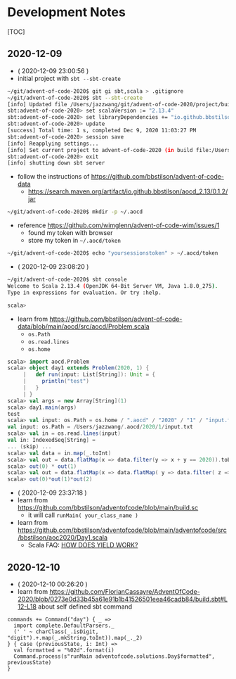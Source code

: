 # Development Notes

[TOC]

## 2020-12-09

- ( 2020-12-09 23:00:56 )
- initial project with `sbt --sbt-create`
```bash
~/git/advent-of-code-2020$ git gi sbt,scala > .gitignore
~/git/advent-of-code-2020$ sbt --sbt-create
[info] Updated file /Users/jazzwang/git/advent-of-code-2020/project/build.properties: set sbt.version to 1.3.8
sbt:advent-of-code-2020> set scalaVersion := "2.13.4"
sbt:advent-of-code-2020> set libraryDependencies += "io.github.bbstilson" % "aocd_2.13" % "0.1.2"
sbt:advent-of-code-2020> update
[success] Total time: 1 s, completed Dec 9, 2020 11:03:27 PM
sbt:advent-of-code-2020> session save
[info] Reapplying settings...
[info] Set current project to advent-of-code-2020 (in build file:/Users/jazzwang/git/advent-of-code-2020/)
sbt:advent-of-code-2020> exit
[info] shutting down sbt server
```
- follow the instructions of <https://github.com/bbstilson/advent-of-code-data>
    - https://search.maven.org/artifact/io.github.bbstilson/aocd_2.13/0.1.2/jar
```bash
~/git/advent-of-code-2020$ mkdir -p ~/.aocd
```
- reference https://github.com/wimglenn/advent-of-code-wim/issues/1
    - found my token with browser
    - store my token in `~/.aocd/token`
```bash
~/git/advent-of-code-2020$ echo "yoursessionstoken" > ~/.aocd/token
```
- ( 2020-12-09 23:08:20 )
```bash
~/git/advent-of-code-2020$ sbt console
Welcome to Scala 2.13.4 (OpenJDK 64-Bit Server VM, Java 1.8.0_275).
Type in expressions for evaluation. Or try :help.

scala>
```
- learn from https://github.com/bbstilson/advent-of-code-data/blob/main/aocd/src/aocd/Problem.scala
    - `os.Path`
    - `os.read.lines`
    - `os.home`

```scala
scala> import aocd.Problem
scala> object day1 extends Problem(2020, 1) {
     |   def run(input: List[String]): Unit = {
     |     println("test")
     |   }
     | }
scala> val args = new Array[String](1)
scala> day1.main(args)
test
scala> val input: os.Path = os.home / ".aocd" / "2020" / "1" / "input.txt"
val input: os.Path = /Users/jazzwang/.aocd/2020/1/input.txt
scala> val in = os.read.lines(input)
val in: IndexedSeq[String] =
... (skip) ...
scala> val data = in.map(_.toInt)
scala> val out = data.flatMap(x => data.filter(y => x + y == 2020)).toList
scala> out(0) * out(1)
scala> val out = data.flatMap(x => data.flatMap( y => data.filter( z => x + y + z == 2020))).distinct.toList
scala> out(0)*out(1)*out(2)
```
- ( 2020-12-09 23:37:18 )
- learn from https://github.com/bbstilson/adventofcode/blob/main/build.sc
    - it will call `runMain( your_class_name )`
- learn from https://github.com/bbstilson/adventofcode/blob/main/adventofcode/src/bbstilson/aoc2020/Day1.scala
  - Scala FAQ: [HOW DOES YIELD WORK?](https://docs.scala-lang.org/tutorials/FAQ/yield.html)

## 2020-12-10

- ( 2020-12-10 00:26:20 )
- learn from https://github.com/FlorianCassayre/AdventOfCode-2020/blob/0273e0d33b45a61e91b1b41526501eea46cadb84/build.sbt#L12-L18 about self defined sbt command
```
commands += Command("day") { _ =>
  import complete.DefaultParsers._
  (' ' ~ charClass(_.isDigit, "digit").+.map(_.mkString.toInt)).map(_._2)
} { case (previousState, i: Int) =>
  val formatted = "%02d".format(i)
  Command.process(s"runMain adventofcode.solutions.Day$formatted", previousState)
}
```